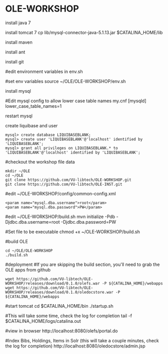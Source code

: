 OLE-WORKSHOP
============
install java 7

install tomcat 7
cp lib/mysql-connector-java-5.1.13.jar $CATALINA_HOME/lib

install maven

install ant

install git

#edit environment variables in env.sh

#set env variables
    source ~/OLE/OLE-WORKSHOP/env.sh

install mysql

#Edit mysql config to allow lower case table names
my.cnf
[mysqld]
lower_case_table_names=1

restart mysql

create liquibase and user

```
mysql> create database LIQUIBASEBLANK;
mysql> create user 'LIQUIBASEBLANK'@'localhost' identified by 'LIQUIBASEBLANK';
mysql> grant all privileges on LIQUIBASEBLANK.* to 'LIQUIBASEBLANK'@'localhost' identified by 'LIQUIBASEBLANK';
```

#checkout the workshop file data
```
mkdir ~/OLE
cd ~/OLE
git clone https://github.com/VU-libtech/OLE-WORKSHOP.git
git clone https://github.com/VU-libtech/OLE-INST.git
```

#edit ~/OLE-WORKSHOP/config/common-config.xml
```
<param name="mysql.dba.username">root</param>
<param name="mysql.dba.password">PW</param>
```

#edit ~/OLE-WORKSHOP/build.sh
    mvn initialize -Pdb -Djdbc.dba.username=root -Djdbc.dba.password=PW

#Set file to be executable
    chmod +x ~/OLE-WORKSHOP/build.sh

#build OLE
```
cd ~/OLE/OLE-WORKSHOP
./build.sh
```

#deployment
#If you are skipping the build section, you'll need to grab the OLE apps from github
```
wget https://github.com/VU-libtech/OLE-WORKSHOP/releases/download/0.1.0/olefs.war -P ${CATALINA_HOME}/webapps
wget https://github.com/VU-libtech/OLE-WORKSHOP/releases/download/0.1.0/oledocstore.war -P ${CATALINA_HOME}/webapps
```

#start tomcat
    cd $CATALINA_HOME/bin
    ./startup.sh

#This will take some time, check the log for completion
    tail -f $CATALINA_HOME/logs/catalina.out

#view in browser
http://localhost:8080/olefs/portal.do

#Index Bibs, Holdings, Items in Solr (this will take a couple minutes, check the log for completion)
http://localhost:8080/oledocstore/admin.jsp

